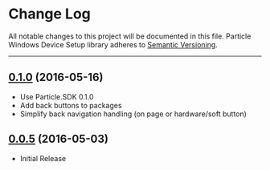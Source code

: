 # Change Log

All notable changes to this project will be documented in this file.
Particle Windows Device Setup library adheres to [Semantic Versioning](http://semver.org/).

---

## [0.1.0](https://github.com/particle-iot/particle-windows-devicesetup/releases/tag/v0.1.0) (2016-05-16)

* Use Particle.SDK 0.1.0
* Add back buttons to packages
* Simplify back navigation handling (on page or hardware/soft button)

## [0.0.5](https://github.com/particle-iot/particle-windows-devicesetup/releases/tag/v0.0.5) (2016-05-03)

* Initial Release
